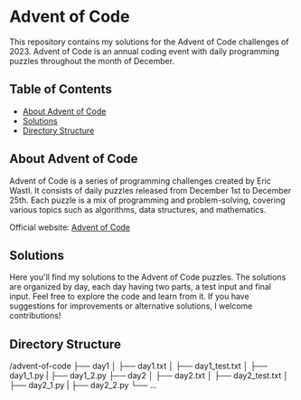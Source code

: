 # Advent of Code

This repository contains my solutions for the Advent of Code challenges of 2023. Advent of Code is an annual coding event with daily programming puzzles throughout the month of December.

## Table of Contents

- [About Advent of Code](#about-advent-of-code)
- [Solutions](#solutions)
- [Directory Structure](#directory-structure)

## About Advent of Code

Advent of Code is a series of programming challenges created by Eric Wastl. It consists of daily puzzles released from December 1st to December 25th. Each puzzle is a mix of programming and problem-solving, covering various topics such as algorithms, data structures, and mathematics.

Official website: [Advent of Code](https://adventofcode.com/)

## Solutions

Here you'll find my solutions to the Advent of Code puzzles. The solutions are organized by day, each day having two parts, a test input and final input. Feel free to explore the code and learn from it. If you have suggestions for improvements or alternative solutions, I welcome contributions!

## Directory Structure

/advent-of-code
├── day1
│ ├── day1.txt
│ ├── day1_test.txt
│ ├── day1_1.py
| ├── day1_2.py
├── day2
│ ├── day2.txt
│ ├── day2_test.txt
│ ├── day2_1.py
| ├── day2_2.py
└── ...
